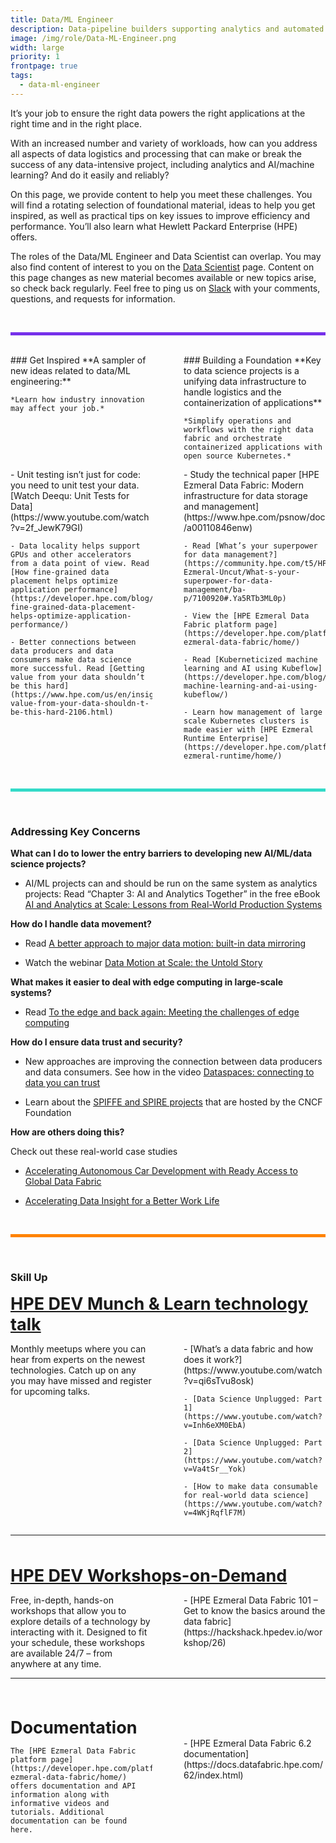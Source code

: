 ```yaml
---
title: Data/ML Engineer
description: Data-pipeline builders supporting analytics and automated decision processes
image: /img/role/Data-ML-Engineer.png
width: large
priority: 1
frontpage: true
tags:
  - data-ml-engineer
---
```

<style>
.row {
  display: grid;
	grid-template-columns: 1fr 1fr;
  column-gap: 50px;
}
</style>

It’s your job to ensure the right data powers the right applications at the right time and in the right place.

With an increased number and variety of workloads, how can you address all aspects of data logistics and processing that can make or break the success of any data-intensive project, including analytics and AI/machine learning? And do it easily and reliably?

On this page, we provide content to help you meet these challenges. You will find a rotating selection of foundational material, ideas to help you get inspired, as well as practical tips on key issues to improve efficiency and performance. You’ll also learn what Hewlett Packard Enterprise (HPE) offers.

The roles of the Data/ML Engineer and Data Scientist can overlap. You may also find content of interest to you on the [Data Scientist](https://deploy-preview-896--hpe-dev-portal.netlify.app/role/data-scientist/home/) page. Content on this page changes as new material becomes available or new topics arise, so check back regularly. Feel free to ping us on [Slack](https://slack.hpedev.io/) with your comments, questions, and requests for information.

<br>
<hr style="background: #7630EA; height: 5px; border: none">
<br>

<div class="row">
  <div class="column">
    ### Get Inspired
    **A sampler of new ideas related to data/ML engineering:**

    *Learn how industry innovation may affect your job.*

  </div>
  <div class="column">
    ### Building a Foundation 
    **Key to data science projects is a unifying data infrastructure to handle logistics and the containerization of applications**

    *Simplify operations and workflows with the right data fabric and orchestrate containerized applications with open source Kubernetes.*

  </div>
</div>

<div class="row">
  <div class="column">
    - Unit testing isn’t just for code: you need to unit test your data. [Watch Deequ: Unit Tests for Data](https://www.youtube.com/watch?v=2f_JewK79GI)

    - Data locality helps support GPUs and other accelerators from a data point of view. Read [How fine-grained data placement helps optimize application performance](https://developer.hpe.com/blog/how-fine-grained-data-placement-helps-optimize-application-performance/)
    
    - Better connections between data producers and data consumers make data science more successful. Read [Getting value from your data shouldn’t be this hard](https://www.hpe.com/us/en/insights/articles/getting-value-from-your-data-shouldn-t-be-this-hard-2106.html)
  </div>
  <div class="column">
    - Study the technical paper [HPE Ezmeral Data Fabric: Modern infrastructure for data storage and management](https://www.hpe.com/psnow/doc/a00110846enw)

    - Read [What’s your superpower for data management?](https://community.hpe.com/t5/HPE-Ezmeral-Uncut/What-s-your-superpower-for-data-management/ba-p/7100920#.Ya5RTb3ML0p)

    - View the [HPE Ezmeral Data Fabric platform page](https://developer.hpe.com/platform/hpe-ezmeral-data-fabric/home/)

    - Read [Kuberneticized machine learning and AI using Kubeflow](https://developer.hpe.com/blog/kubernetized-machine-learning-and-ai-using-kubeflow/)

    - Learn how management of large scale Kubernetes clusters is made easier with [HPE Ezmeral Runtime Enterprise](https://developer.hpe.com/platform/hpe-ezmeral-runtime/home/) 
 
  </div>
</div>

<br>
<hr style="background: #33DAC8; height: 5px; border: none">
<br>

### Addressing Key Concerns

**What can I do to lower the entry barriers to developing new AI/ML/data science projects?**

- AI/ML projects can and should be run on the same system as analytics projects: Read “Chapter 3: AI and Analytics Together” in the free eBook [AI and Analytics at Scale: Lessons from Real-World Production Systems](https://www.hpe.com/us/en/resources/software/ai-and-analytics-systems.html)

 

**How do I handle data movement?**

- Read [A better approach to major data motion: built-in data mirroring](https://community.hpe.com/t5/HPE-Ezmeral-Uncut/A-better-approach-to-major-data-motion-Efficient-built-in/ba-p/7135056#.Ya5Xqb3ML0p)

- Watch the webinar [Data Motion at Scale: the Untold Story](https://www.hpe.com/h22228/video-gallery/us/en/5a1ff1b7-faf8-43f2-98a3-d5b7331616b6/video?jumpid=em_4pbhacrk27_aid-520049397&utm_source=RE)

**What makes it easier to deal with edge computing in large-scale systems?**

- Read [To the edge and back again: Meeting the challenges of edge computing](https://community.hpe.com/t5/HPE-Ezmeral-Uncut/To-the-edge-and-back-again-Meeting-the-challenges-of-edge/ba-p/7132609#.Ya5X3r3ML0o)

 

**How do I ensure data trust and security?**

- New approaches are improving the connection between data producers and data consumers. See how in the video [Dataspaces: connecting to data you can trust](https://www.youtube.com/watch?v=9VTLA1nxpoo)

- Learn about the [SPIFFE and SPIRE projects](https://developer.hpe.com/platform/spiffe-and-spire-projects/home/) that are hosted by the CNCF Foundation

**How are others doing this?**

Check out these real-world case studies

- [Accelerating Autonomous Car Development with Ready Access to Global Data Fabric](https://www.hpe.com/psnow/doc/a50003176enw?jumpid=in_lit-psnow-red)

- [Accelerating Data Insight for a Better Work Life](https://www.hpe.com/psnow/doc/a50003827enw)

<br>
<hr style="background: #FF8300; height: 5px; border: none">
<br>

### Skill Up

<a href="https://developer.hpe.com/campaign/munch-and-learn/" style="font-weight: 700; font-size: 27px">HPE DEV Munch & Learn technology talk</a>

<div class="row">
  <div class="column">
    Monthly meetups where you can hear from experts on the newest technologies. Catch up on any you may have missed and register for upcoming talks.

  </div>
  <div class="column">
    - [What’s a data fabric and how does it work?](https://www.youtube.com/watch?v=qi6sTvu8osk)

    - [Data Science Unplugged: Part 1](https://www.youtube.com/watch?v=Inh6eXM0EbA)

    - [Data Science Unplugged: Part 2](https://www.youtube.com/watch?v=Va4tSr__Yok)

    - [How to make data consumable for real-world data science](https://www.youtube.com/watch?v=4WKjRqflF7M)
  </div>
</div>

---

<br><br>
<a href="https://hackshack.hpedev.io/workshops" style="font-weight: 700; font-size: 27px">HPE DEV Workshops-on-Demand</a>

<div class="row">
  <div class="column">
    Free, in-depth, hands-on workshops that allow you to explore details of a technology by interacting with it. Designed to fit your schedule, these workshops are available 24/7 – from anywhere at any time.
    
  </div>
  <div class="column">
    - [HPE Ezmeral Data Fabric 101 – Get to know the basics around the data fabric](https://hackshack.hpedev.io/workshop/26)

     
  </div>
</div>

---

<br><br>
<div style="font-weight: 700; font-size: 27px">Documentation</div>

<div class="row">
  <div class="column">
    
    The [HPE Ezmeral Data Fabric platform page](https://developer.hpe.com/platform/hpe-ezmeral-data-fabric/home/) offers documentation and API information along with informative videos and tutorials. Additional documentation can be found here.

    
  </div>
  <div class="column">
    - [HPE Ezmeral Data Fabric 6.2 documentation](https://docs.datafabric.hpe.com/62/index.html)

     
  </div>
</div>